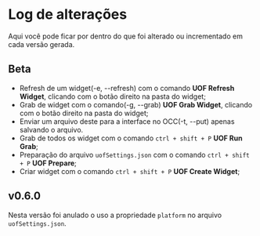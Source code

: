 # Log de alterações

Aqui você pode ficar por dentro do que foi alterado ou incrementado em cada versão gerada.

## Beta

- Refresh de um widget(-e, --refresh) com o comando **UOF Refresh Widget**, clicando com o botão direito na pasta do widget;
- Grab de widget com o comando(-g, --grab) **UOF Grab Widget**, clicando com o botão direito na pasta do widget;
- Enviar um arquivo deste para a interface no OCC(-t, --put) apenas salvando o arquivo.
- Grab de todos os widget com o comando `ctrl + shift + P` **UOF Run Grab**;
- Preparação do arquivo `uofSettings.json` com o comando `ctrl + shift + P` **UOF Prepare**;
- Criar widget com o comando `ctrl + shift + P` **UOF Create Widget**;

## v0.6.0

Nesta versão foi anulado o uso a propriedade `platform` no arquivo `uofSettings.json`.